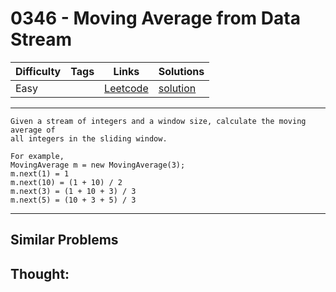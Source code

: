 # 0346 - Moving Average from Data Stream

Difficulty  | Tags | Links | Solutions
----------- | ---- | ----- | -----
Easy |  | [Leetcode](https://leetcode.com/problems/moving-average-from-data-stream) | [solution](https://leetcode.com/problems/moving-average-from-data-stream/solution/)


-----------

```
Given a stream of integers and a window size, calculate the moving average of
all integers in the sliding window.

For example,
MovingAverage m = new MovingAverage(3);
m.next(1) = 1
m.next(10) = (1 + 10) / 2
m.next(3) = (1 + 10 + 3) / 3
m.next(5) = (10 + 3 + 5) / 3
```

-----------


## Similar Problems




## Thought:
